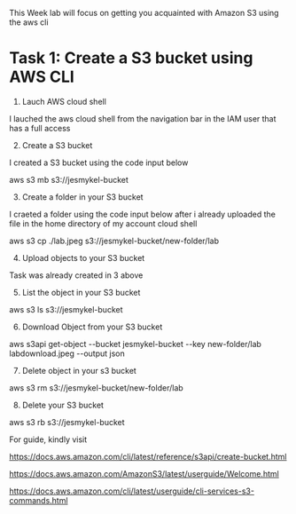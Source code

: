 This Week lab will focus on getting you acquainted with Amazon S3 using the aws cli

# Task 1: Create a S3 bucket using AWS CLI

1. Lauch AWS cloud shell

I lauched the aws cloud shell from the navigation bar in the IAM user that has a full access

2. Create a S3 bucket

I created a S3 bucket using the code input below

aws s3 mb s3://jesmykel-bucket
 
3. Create a folder in your S3 bucket

I craeted a folder using the code input below after i already uploaded the file in the home directory of my account cloud shell

aws s3 cp ./lab.jpeg s3://jesmykel-bucket/new-folder/lab

4. Upload objects to your S3 bucket

Task was already created in 3 above

5. List the object in your S3 bucket

aws s3 ls s3://jesmykel-bucket

6. Download Object from your S3 bucket

aws s3api get-object --bucket jesmykel-bucket --key new-folder/lab labdownload.jpeg --output json

7. Delete object in your s3 bucket

aws s3 rm s3://jesmykel-bucket/new-folder/lab 

8. Delete your S3 bucket

aws s3 rb s3://jesmykel-bucket





For guide, kindly visit

https://docs.aws.amazon.com/cli/latest/reference/s3api/create-bucket.html

https://docs.aws.amazon.com/AmazonS3/latest/userguide/Welcome.html

https://docs.aws.amazon.com/cli/latest/userguide/cli-services-s3-commands.html
